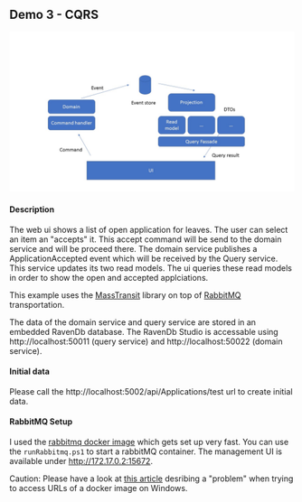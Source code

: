 ## Demo 3 - CQRS

![overview](sample.jpg)

#### Description
The web ui shows a list of open application for leaves. The user can select an item an "accepts" it. 
This accept command will be send to the domain service and will be proceed there. The domain service publishes
a ApplicationAccepted event which will be received by the Query service. This service updates its two read models.
The ui queries these read models in order to show the open and accepted applciations.

This example uses the [MassTransit](http://masstransit-project.com/) library on top of [RabbitMQ](https://www.rabbitmq.com/) transportation.

The data of the domain service and query service are stored in an embedded RavenDb database. The RavenDb Studio is accessable using http://localhost:50011 (query service) and http://localhost:50022 (domain service).

#### Initial data
Please call the http://localhost:5002/api/Applications/test url to create initial data.

#### RabbitMQ Setup
I used the [rabbitmq docker image](https://hub.docker.com/_/rabbitmq/) which gets set up very fast.
You can use the `runRabbitmq.ps1` to start a rabbitMQ container. The management UI is available under http://172.17.0.2:15672.

Caution: Please have a look at [this article](http://www.dotnetcatch.com/2016/11/11/access-a-docker-container-from-the-docker-for-windows-host/) desribing a "problem" when trying to access URLs of a docker image on Windows.